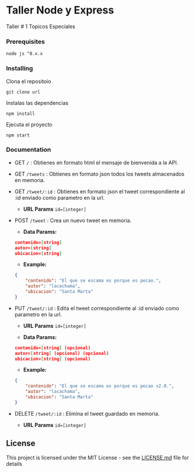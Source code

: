 # Taller Node y Express

Taller # 1 Topicos Especiales

### Prerequisites

```
node js ^8.x.x
```

### Installing

Clona el repositoio 

```
git clone url
```

Instalas las dependencias

```
npm install
```

Ejecuta el proyecto

```
npm start
```

### Documentation

* GET `/` : Obtienes en formato html el mensaje de bienvenida a la API.

* GET `/tweets` : Obtienes en formato json todos los tweets almacenados en memoria.

* GET `/tweet/:id` : Obtienes en formato json el tweet correspondiente al :id enviado como parametro en la url.
	* **URL Params**
	`id=[integer]`

* POST `/tweet` : Crea un nuevo tweet en memoria.
	* **Data Params:**
	```json
	contenido=[string]
	autor=[string]
	ubicacion=[string]
	```

	* **Example:**
	```json
	{
		"contenido": "El que se escama es porque es pecao.",
		"autor": "lacachama",
		"ubicacion": "Santa Marta"
	}
	 ```

* PUT `/tweet/:id` : Edita el tweet correspondiente al :id enviado como parametro en la url.
	* **URL Params**
	`id=[integer]`

	* **Data Params:**
	```json
	contenido=[string] (opcional)
	autor=[string] (opcional) (opcional)
	ubicacion=[string] (opcional)
	```

	* **Example:**
	```json
	{
		"contenido": "El que se escama es porque es pecao v2.0.",
		"autor": "lacachama",
		"ubicacion": "Santa Marta"
	}
	 ```

* DELETE `/tweet/:id` : Elimina el tweet guardado en memoria.
	* **URL Params**
	`id=[integer]`

## License

This project is licensed under the MIT License - see the [LICENSE.md](LICENSE.md) file for details
